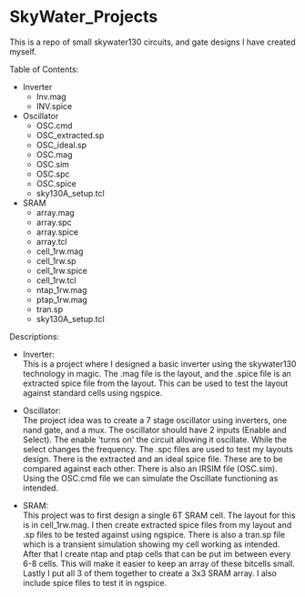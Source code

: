 # SkyWater_Projects
This is a repo of small skywater130 circuits, and gate designs I have created myself.

Table of Contents:  
   - Inverter  
      - Inv.mag  
      - INV.spice  
   - Oscillator  
      - OSC.cmd  
      - OSC_extracted.sp  
      - OSC_ideal.sp  
      - OSC.mag  
      - OSC.sim  
      - OSC.spc  
      - OSC.spice  
      - sky130A_setup.tcl  
   - SRAM  
      - array.mag  
      - array.spc  
      - array.spice  
      - array.tcl  
      - cell_1rw.mag  
      - cell_1rw.sp  
      - cell_1rw.spice  
      - cell_1rw.tcl  
      - ntap_1rw.mag  
      - ptap_1rw.mag  
      - tran.sp  
      - sky130A_setup.tcl  

Descriptions:  
   - Inverter:  
       This is a project where I designed a basic inverter using the skywater130 technology in magic.
       The .mag file is the layout, and the .spice file is an extracted spice file from the layout.
       This can be used to test the layout against standard cells using ngspice.

   - Oscillator:  
       The project idea was to create a 7 stage oscillator using inverters, one nand gate, and a mux.
       The oscillator should have 2 inputs (Enable and Select). The enable 'turns on' the circuit allowing it oscillate. While the select changes the frequency.
       The .spc files are used to test my layouts design. There is the extracted and an ideal spice file. These are to be compared against each other.
       There is also an IRSIM file (OSC.sim). Using the OSC.cmd file we can simulate the Oscillate functioning as intended.

   - SRAM:  
       This project was to first design a single 6T SRAM cell. The layout for this is in cell_1rw.mag.
       I then create extracted spice files from my layout and .sp files to be tested against using ngspice. There is also a tran.sp file which is a transient simulation showing my cell working as intended.
       After that I create ntap and ptap cells that can be put im between every 6-8 cells. This will make it easier to keep an array of these bitcells small.
       Lastly I put all 3 of them together to create a 3x3 SRAM array. I also include spice files to test it in ngspice.
